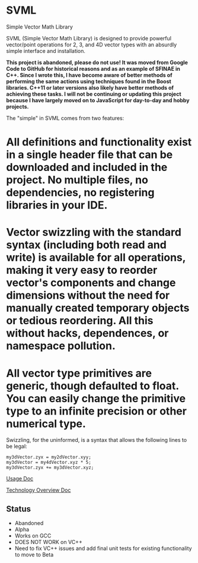 # SVML
Simple Vector Math Library

SVML (Simple Vector Math Library) is designed to provide powerful vector/point operations for 2, 3, and 4D vector types with an absurdly simple interface and installation.

**This project is abandoned, please do not use! It was moved from Google Code to GitHub for historical reasons and as an example of SFINAE in C++. Since I wrote this, I have become aware of better methods of performing the same actions using techniques found in the Boost libraries. C++11 or later versions also likely have better methods of achieving these tasks. I will not be continuing or updating this project because I have largely moved on to JavaScript for day-to-day and hobby projects.**

The "simple" in SVML comes from two features:
 # All definitions and functionality exist in a single header file that can be downloaded and included in the project. No multiple files, no dependencies, no registering libraries in your IDE.
 # Vector swizzling with the standard syntax (including both read and write) is available for all operations, making it very easy to reorder vector's components and change dimensions without the need for manually created temporary objects or tedious reordering. All this without hacks, dependences, or namespace pollution.
 # All vector type primitives are generic, though defaulted to float. You can easily change the primitive type to an infinite precision or other numerical type.

Swizzling, for the uninformed, is a syntax that allows the following lines to be legal:
```
my3dVector.zyx = my2dVector.xyy;
my3dVector = my4dVector.xyz * 5;
my3dVector.zyx += my3dVector.xyz;
```

[Usage Doc](https://github.com/dwighthouse/svml/tree/master/docs/Usage.md)

[Technology Overview Doc](https://github.com/dwighthouse/svml/tree/master/docs/TechnologyOverview.md)

## Status
 * Abandoned
 * Alpha
 * Works on GCC
 * DOES NOT WORK on VC++
 * Need to fix VC++ issues and add final unit tests for existing functionality to move to Beta